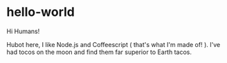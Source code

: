 hello-world
===========

Hi Humans!

Hubot here, I like Node.js and Coffeescript ( that's what I'm made of! ).
I've had tocos on the moon and find them far superior to Earth tacos.
